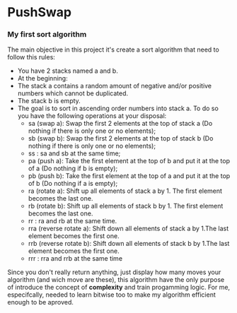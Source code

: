 # PushSwap

### My first sort algorithm

The main objective in this project it's create a sort algorithm that need to follow this rules:

- You have 2 stacks named a and b.
- At the beginning:
- The stack a contains a random amount of negative and/or positive numbers which cannot be duplicated.
- The stack b is empty.
- The goal is to sort in ascending order numbers into stack a. To do so you have the following operations at your disposal:
  - sa (swap a): Swap the first 2 elements at the top of stack a (Do nothing if there is only one or no elements);
  - sb (swap b): Swap the first 2 elements at the top of stack b (Do nothing if there is only one or no elements);
  - ss : sa and sb at the same time;
  - pa (push a): Take the first element at the top of b and put it at the top of a (Do nothing if b is empty);
  - pb (push b): Take the first element at the top of a and put it at the top of b (Do nothing if a is empty);
  - ra (rotate a): Shift up all elements of stack a by 1. The first element becomes the last one.
  - rb (rotate b): Shift up all elements of stack b by 1. The first element becomes the last one.
  - rr : ra and rb at the same time.
  - rra (reverse rotate a): Shift down all elements of stack a by 1.The last element becomes the first one.
  - rrb (reverse rotate b): Shift down all elements of stack b by 1.The last element becomes the first one.
   - rrr : rra and rrb at the same time
   
Since you don't really return anything, just display how many moves your algorithm (and wich move are these), this algorithm have the only purpose of introduce the concept of **complexity** and train progamming logic.
For me, especifcally, needed to learn bitwise too to make my algorithm efficient enough to be aproved.
